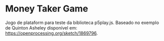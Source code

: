# Money Taker Game
Jogo de plataform para teste da biblioteca p5play.js. Baseado no exemplo de Quinton Asheley disponível em: https://openprocessing.org/sketch/1869796.
